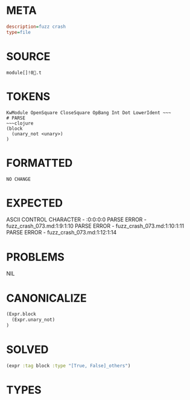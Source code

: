 # META
~~~ini
description=fuzz crash
type=file
~~~
# SOURCE
~~~roc
module[]!0.t
~~~
# TOKENS
~~~text
KwModule OpenSquare CloseSquare OpBang Int Dot LowerIdent ~~~
# PARSE
~~~clojure
(block
  (unary_not <unary>)
)
~~~
# FORMATTED
~~~roc
NO CHANGE
~~~
# EXPECTED
ASCII CONTROL CHARACTER - :0:0:0:0
PARSE ERROR - fuzz_crash_073.md:1:9:1:10
PARSE ERROR - fuzz_crash_073.md:1:10:1:11
PARSE ERROR - fuzz_crash_073.md:1:12:1:14
# PROBLEMS
NIL
# CANONICALIZE
~~~clojure
(Expr.block
  (Expr.unary_not)
)
~~~
# SOLVED
~~~clojure
(expr :tag block :type "[True, False]_others")
~~~
# TYPES
~~~roc
~~~
